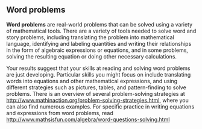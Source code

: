 ## Word problems

**Word problems** are real-world problems that can be solved using a variety of mathematical tools. There are a variety of tools needed to solve word and story problems, including translating the problem into mathematical language, identifying and labeling quantities and writing their relationships in the form of algebraic expressions or equations, and in some problems, solving the resulting equation or doing other necessary calculations. 

Your results suggest that your skills at reading and solving word problems are just developing. Particular skills you might focus on include translating words into equations and other mathematical expressions, and using different strategies such as pictures, tables, and pattern-finding to solve problems. There is an overview of several problem-solving strategies at http://www.mathinaction.org/problem-solving-strategies.html, where you can also find numerous examples. For specific practice in writing equations and expressions from word problems, read http://www.mathsisfun.com/algebra/word-questions-solving.html

